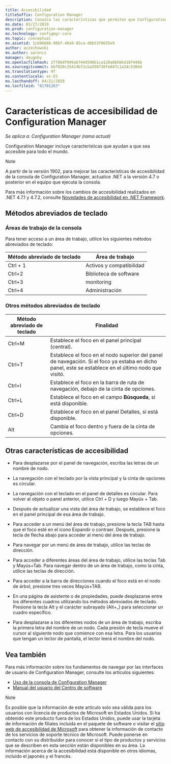 ```yaml
---
title: Accesibilidad
titleSuffix: Configuration Manager
description: Conozca las características que permiten que Configuration Manager sea accesible para todo el mundo.
ms.date: 03/27/2019
ms.prod: configuration-manager
ms.technology: configmgr-core
ms.topic: conceptual
ms.assetid: 1cb96666-98bf-49a9-85ca-dbb53f0655e9
author: aczechowski
ms.author: aaroncz
manager: dougeby
ms.openlocfilehash: 2ff86df999ab744d590b1ca120a8b566d18f446b
ms.sourcegitcommit: bbf820c35414bf2cba356f30fe047c1a34c5384d
ms.translationtype: HT
ms.contentlocale: es-ES
ms.lasthandoff: 04/21/2020
ms.locfileid: "81701263"
---
```

# <a name="accessibility-features-in-configuration-manager"></a>Características de accesibilidad de Configuration Manager

*Se aplica a: Configuration Manager (rama actual)*


Configuration Manager incluye características que ayudan a que sea accesible para todo el mundo.

> [!Note]  
> A partir de la versión 1902, para mejorar las características de accesibilidad de la consola de Configuration Manager, actualice .NET a la versión 4.7 o posterior en el equipo que ejecuta la consola. <!-- SCCMDocs-pr issue #3228 -->  
> 
> Para más información sobre los cambios de accesibilidad realizados en .NET 4.7.1 y 4.7.2, consulte [Novedades de accesibilidad en .NET Framework](https://docs.microsoft.com/dotnet/framework/whats-new/whats-new-in-accessibility).  



## <a name="keyboard-shortcuts"></a>Métodos abreviados de teclado

### <a name="console-workspaces"></a>Áreas de trabajo de la consola

Para tener acceso a un área de trabajo, utilice los siguientes métodos abreviados de teclado:  

|Método abreviado de teclado| Área de trabajo|
|--------|--------|  
|Ctrl + 1| Activos y compatibilidad|
|Ctrl+2|  Biblioteca de software|
|Ctrl+3|  monitoring|
|Ctrl+4|  Administración|


### <a name="other-keyboard-shortcuts"></a>Otros métodos abreviados de teclado

|Método abreviado de teclado|  Finalidad|
|--------|--------|  
|Ctrl+M|Establece el foco en el panel principal (central).|
|Ctrl+T|Establece el foco en el nodo superior del panel de navegación. Si el foco ya estaba en dicho panel, este se establece en el último nodo que visitó.|
|Ctrl+I|Establece el foco en la barra de ruta de navegación, debajo de la cinta de opciones.|
|Ctrl+L|Establece el foco en el campo **Búsqueda**, si está disponible.|
|Ctrl+D|Establece el foco en el panel Detalles, si está disponible.|
|Alt     |Cambia el foco dentro y fuera de la cinta de opciones.|



## <a name="other-accessibility-features"></a>Otras características de accesibilidad

- Para desplazarse por el panel de navegación, escriba las letras de un nombre de nodo.

- La navegación con el teclado por la vista principal y la cinta de opciones es circular.

- La navegación con el teclado en el panel de detalles es circular. Para volver al objeto o panel anterior, utilice Ctrl + D y luego Mayús + Tab.

- Después de actualizar una vista del área de trabajo, se establece el foco en el panel principal de esa área de trabajo.

- Para acceder a un menú del área de trabajo, presione la tecla TAB hasta que el foco esté en el icono Expandir o contraer. Después, presione la tecla de flecha abajo para acceder al menú del área de trabajo.  

- Para navegar por un menú de área de trabajo, utilice las teclas de dirección.  

- Para acceder a diferentes áreas del área de trabajo, utilice las teclas Tab y Mayús+Tab. Para navegar dentro de un área de trabajo, como la cinta, utilice las teclas de dirección.  

- Para acceder a la barra de direcciones cuando el foco está en el nodo de árbol, presione tres veces Mayús+TAB.  

- En una página de asistente o de propiedades, puede desplazarse entre los diferentes cuadros utilizando los métodos abreviados de teclado. Presione la tecla Alt y el carácter subrayado (Alt+_) para seleccionar un cuadro específico.     

- Para desplazarse a los diferentes nodos de un área de trabajo, escriba la primera letra del nombre de un nodo. Cada presión de tecla mueve el cursor al siguiente nodo que comience con esa letra. Para los usuarios que tengan un lector de pantalla, el lector leerá el nombre del nodo.



## <a name="see-also"></a>Vea también

Para más información sobre los fundamentos de navegar por las interfaces de usuario de Configuration Manager, consulte los artículos siguientes:
- [Uso de la consola de Configuration Manager](../servers/manage/admin-console.md)  
- [Manual del usuario del Centro de software](software-center.md)

> [!NOTE]  
> Es posible que la información de este artículo solo sea válida para los usuarios con licencia de productos de Microsoft en Estados Unidos. Si ha obtenido este producto fuera de los Estados Unidos, puede usar la tarjeta de información de filiales incluida en el paquete de software o visitar el [sitio web de accesibilidad de Microsoft](https://go.microsoft.com/fwlink/?LinkId=8431) para obtener la información de contacto de los servicios de soporte técnico de Microsoft. Puede ponerse en contacto con su distribuidor para conocer si el tipo de productos y servicios que se describen en esta sección están disponibles en su área. La información acerca de la accesibilidad está disponible en otros idiomas, incluido el japonés y el francés.  

